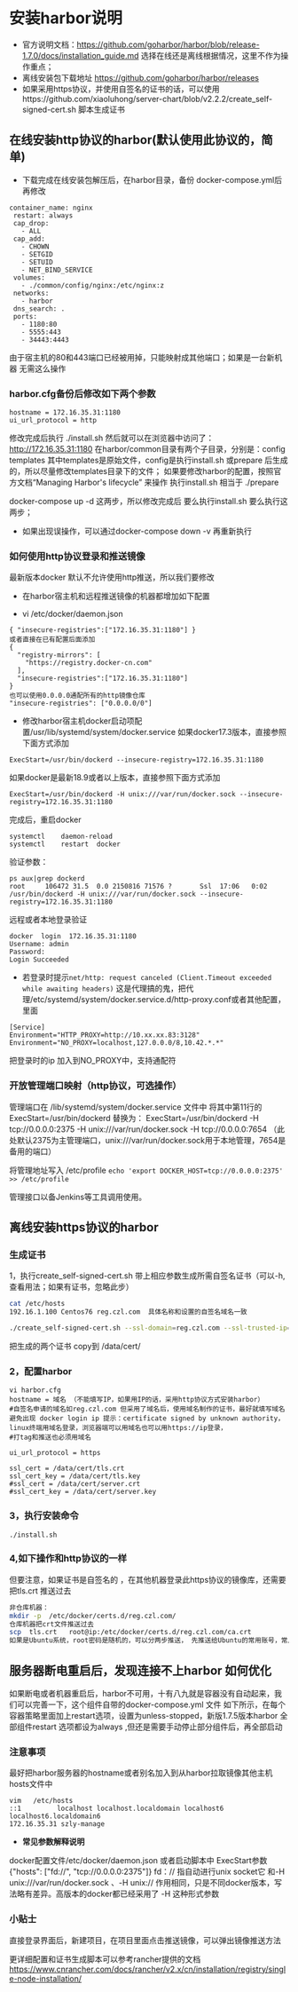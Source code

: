 # 安装harbor说明

- 官方说明文档：https://github.com/goharbor/harbor/blob/release-1.7.0/docs/installation_guide.md
  选择在线还是离线根据情况，这里不作为操作重点；
- 离线安装包下载地址 https://github.com/goharbor/harbor/releases
- 如果采用https协议，并使用自签名的证书的话，可以使用https://github.com/xiaoluhong/server-chart/blob/v2.2.2/create_self-signed-cert.sh 脚本生成证书
## 在线安装http协议的harbor(默认使用此协议的，简单)

- 下载完成在线安装包解压后，在harbor目录，备份 docker-compose.yml后再修改  

```
container_name: nginx
 restart: always
 cap_drop:
   - ALL
 cap_add:
   - CHOWN
   - SETGID
   - SETUID
   - NET_BIND_SERVICE
 volumes:
   - ./common/config/nginx:/etc/nginx:z
 networks:
   - harbor
 dns_search: .
 ports:
   - 1180:80
   - 5555:443
   - 34443:4443
```
由于宿主机的80和443端口已经被用掉，只能映射成其他端口；如果是一台新机器 无需这么操作

### harbor.cfg备份后修改如下两个参数
```
hostname = 172.16.35.31:1180
ui_url_protocol = http
```
修改完成后执行 ./install.sh
然后就可以在浏览器中访问了：http://172.16.35.31:1180
在harbor/common目录有两个子目录，分别是：config     templates
其中templates是原始文件，config是执行install.sh 或prepare 后生成的，所以尽量修改templates目录下的文件；
如果要修改harbor的配置，按照官方文档“Managing Harbor's lifecycle” 来操作
执行install.sh 相当于
./prepare

docker-compose up -d
这两步，所以修改完成后 要么执行install.sh 要么执行这两步；

- 如果出现误操作，可以通过docker-compose  down  -v  再重新执行

### 如何使用http协议登录和推送镜像
最新版本docker 默认不允许使用http推送，所以我们要修改

* 在harbor宿主机和远程推送镜像的机器都增加如下配置
- vi /etc/docker/daemon.json
```
{ "insecure-registries":["172.16.35.31:1180"] }
或者直接在已有配置后面添加
{
  "registry-mirrors": [
    "https://registry.docker-cn.com"
  ],
  "insecure-registries":["172.16.35.31:1180"]
}
也可以使用0.0.0.0通配所有的http镜像仓库
"insecure-registries": ["0.0.0.0/0"]
```
* 修改harbor宿主机docker启动项配置/usr/lib/systemd/system/docker.service
  如果docker17.3版本，直接参照下面方式添加
```
ExecStart=/usr/bin/dockerd --insecure-registry=172.16.35.31:1180
```
如果docker是最新18.9或者以上版本，直接参照下面方式添加
```
ExecStart=/usr/bin/dockerd -H unix:///var/run/docker.sock --insecure-registry=172.16.35.31:1180
```
完成后，重启docker
```
systemctl    daemon-reload   
systemctl    restart  docker
```
验证参数：
```
ps aux|grep dockerd
root     106472 31.5  0.0 2150816 71576 ?       Ssl  17:06   0:02 /usr/bin/dockerd -H unix:///var/run/docker.sock --insecure-registry=172.16.35.31:1180
```

远程或者本地登录验证
```
docker  login  172.16.35.31:1180
Username: admin
Password:
Login Succeeded
```
* 若登录时提示``` net/http: request canceled (Client.Timeout exceeded while awaiting headers) ```
  这是代理搞的鬼，把代理/etc/systemd/system/docker.service.d/http-proxy.conf或者其他配置，里面
```
[Service]
Environment="HTTP_PROXY=http://10.xx.xx.83:3128"
Environment="NO_PROXY=localhost,127.0.0.0/8,10.42.*.*"
```
把登录时的ip  加入到NO_PROXY中，支持通配符

### 开放管理端口映射（http协议，可选操作）
 管理端口在 /lib/systemd/system/docker.service 文件中
 将其中第11行的 ExecStart=/usr/bin/dockerd 替换为：
 ExecStart=/usr/bin/dockerd -H tcp://0.0.0.0:2375 -H unix:///var/run/docker.sock -H tcp://0.0.0.0:7654
 （此处默认2375为主管理端口，unix:///var/run/docker.sock用于本地管理，7654是备用的端口）

将管理地址写入 /etc/profile
```echo 'export DOCKER_HOST=tcp://0.0.0.0:2375' >> /etc/profile```

管理接口以备Jenkins等工具调用使用。

## 离线安装https协议的harbor

###  生成证书
1，执行create_self-signed-cert.sh 带上相应参数生成所需自签名证书（可以-h,查看用法；如果有证书，忽略此步）
```bash
cat /etc/hosts
192.16.1.100 Centos76 reg.czl.com  具体名称和设置的自签名域名一致

./create_self-signed-cert.sh --ssl-domain=reg.czl.com --ssl-trusted-ip=192.16.1.100 
```
把生成的两个证书 copy到 /data/cert/
### 2，配置harbor
```
vi harbor.cfg
hostname = 域名 （不能填写IP，如果用IP的话，采用http协议方式安装harbor）
#自签名申请的域名如reg.czl.com 但采用了域名后，使用域名制作的证书，最好就填写域名避免出现 docker login ip 提示：certificate signed by unknown authority，linux终端用域名登录，浏览器端可以用域名也可以用https://ip登录，
#打tag和推送也必须用域名

ui_url_protocol = https

ssl_cert = /data/cert/tls.crt
ssl_cert_key = /data/cert/tls.key
#ssl_cert = /data/cert/server.crt
#ssl_cert_key = /data/cert/server.key

```
### 3，执行安装命令
```./install.sh```

### 4,如下操作和http协议的一样
但要注意，如果证书是自签名的 ，在其他机器登录此https协议的镜像库，还需要把tls.crt 推送过去
```bash
非仓库机器：
mkdir -p  /etc/docker/certs.d/reg.czl.com/
仓库机器把crt文件推送过去
scp  tls.crt   root@ip:/etc/docker/certs.d/reg.czl.com/ca.crt
如果是Ubuntu系统，root密码是随机的，可以分两步推送， 先推送给Ubuntu的常用账号，常用账号copy到指定目录
````

## 服务器断电重启后，发现连接不上harbor 如何优化
如果断电或者机器重启后，harbor不可用，十有八九就是容器没有自动起来，我们可以完善一下，这个组件自带的docker-compose.yml 文件
如下所示，在每个容器策略里面加上restart选项，设置为unless-stopped，新版1.7.5版本harbor 全部组件restart 选项都设为always  ,但还是需要手动停止部分组件后，再全部启动

### 注意事项
最好把harbor服务器的hostname或者别名加入到从harbor拉取镜像其他主机hosts文件中 
```
vim   /etc/hosts 
::1         localhost localhost.localdomain localhost6 localhost6.localdomain6
172.16.35.31 szly-manage
```

- **常见参数解释说明**

docker配置文件/etc/docker/daemon.json  或者启动脚本中 ExecStart参数
{"hosts": ["fd://", "tcp://0.0.0.0:2375"]}
fd：// 指自动进行unix socket它
和-H unix:///var/run/docker.sock 、-H unix:// 作用相同，只是不同docker版本，写法略有差异。高版本的docker都已经采用了  -H  这种形式参数

### 小贴士
直接登录界面后，新建项目，在项目里面点击推送镜像，可以弹出镜像推送方法

更详细配置和证书生成脚本可以参考rancher提供的文档
https://www.cnrancher.com/docs/rancher/v2.x/cn/installation/registry/single-node-installation/